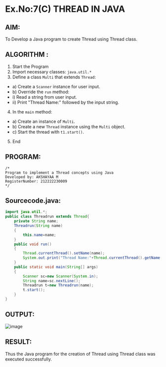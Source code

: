 # Ex.No:7(C)             THREAD IN JAVA
## AIM:
 To Develop a Java program to create Thread using Thread class.


## ALGORITHM :
1.  Start the Program
2.	Import necessary classes: `java.util.*`
3.	Define a class `Multi` that extends `Thread`:
-	a) Create a `Scanner` instance for user input.
-	b) Override the `run` method:
-	i) Read a string from user input.
-	ii) Print "Thread Name:" followed by the input string.
4.	In the `main` method:
-	a) Create an instance of `Multi`.
-	b) Create a new `Thread` instance using the `Multi` object.
-	c) Start the thread with `t1.start()`.
5.	End





## PROGRAM:
 ```
/*
Program to implement a Thread concepts using Java
Developed by: AKSHAYAA M
RegisterNumber: 212222230009
*/
```

## Sourcecode.java:
```java
import java.util.*;
public class Threadrun extends Thread{
    private String name;
    Threadrun(String name)
    {
        this.name=name;
    }
    public void run()
    {
        Thread.currentThread().setName(name);
        System.out.print("Thread Name:"+Thread.currentThread().getName());
    }
    public static void main(String[] args)
    {
        Scanner sc=new Scanner(System.in);
        String name=sc.nextLine();
        Threadrun t=new Threadrun(name);
        t.start();
    }
}
```

## OUTPUT:

![image](https://github.com/user-attachments/assets/3b92cb5e-17da-436b-ba0a-dc865e665537)


## RESULT:
Thus the Java program for the creation of Thread using Thread class was executed successfully.







